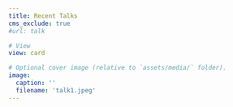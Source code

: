 ```yaml
---
title: Recent Talks
cms_exclude: true
#url: talk

# View
view: card

# Optional cover image (relative to `assets/media/` folder).
image:
  caption: ''
  filename: 'talk1.jpeg'
---
```

